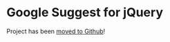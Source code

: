 # Google Suggest for jQuery #

Project has been [moved to Github](https://github.com/haochi/jquery.googleSuggest)!